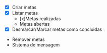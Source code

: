 - [x] Criar metas
- [x] Listar metas
    - [x]Metas realizadas
    - Metas abertas
- [x] Desmarcar/Marcar metas como concluidas
- Remover metas
- Sistema de mensagem